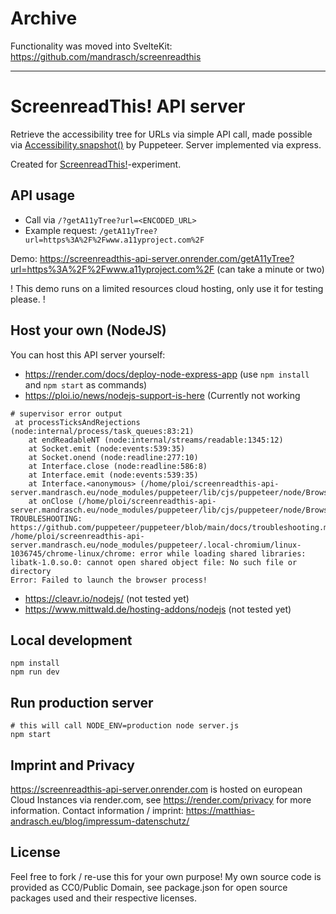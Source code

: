 # Archive

Functionality was moved into SvelteKit: https://github.com/mandrasch/screenreadthis

<hr>

# ScreenreadThis! API server

Retrieve the accessibility tree for URLs via simple API call, made possible via [Accessibility.snapshot()](https://pptr.dev/api/puppeteer.accessibility.snapshot) by Puppeteer. Server implemented via express.

Created for [ScreenreadThis!](https://screenreadthis.mandrasch.eu/)-experiment.

## API usage

- Call via `/?getA11yTree?url=<ENCODED_URL>`
- Example request: `/getA11yTree?url=https%3A%2F%2Fwww.a11yproject.com%2F` 

Demo: https://screenreadthis-api-server.onrender.com/getA11yTree?url=https%3A%2F%2Fwww.a11yproject.com%2F
(can take a minute or two)

! This demo runs on a limited resources cloud hosting, only use it for testing please. !

## Host your own (NodeJS)

You can host this API server yourself:

- https://render.com/docs/deploy-node-express-app (use `npm install` and `npm start` as commands)
- https://ploi.io/news/nodejs-support-is-here (Currently not working

```
# supervisor error output
 at processTicksAndRejections (node:internal/process/task_queues:83:21)
    at endReadableNT (node:internal/streams/readable:1345:12)
    at Socket.emit (node:events:539:35)
    at Socket.onend (node:readline:277:10)
    at Interface.close (node:readline:586:8)
    at Interface.emit (node:events:539:35)
    at Interface.<anonymous> (/home/ploi/screenreadthis-api-server.mandrasch.eu/node_modules/puppeteer/lib/cjs/puppeteer/node/BrowserRunner.js:278:24)
    at onClose (/home/ploi/screenreadthis-api-server.mandrasch.eu/node_modules/puppeteer/lib/cjs/puppeteer/node/BrowserRunner.js:290:20)
TROUBLESHOOTING: https://github.com/puppeteer/puppeteer/blob/main/docs/troubleshooting.md
/home/ploi/screenreadthis-api-server.mandrasch.eu/node_modules/puppeteer/.local-chromium/linux-1036745/chrome-linux/chrome: error while loading shared libraries: libatk-1.0.so.0: cannot open shared object file: No such file or directory
Error: Failed to launch the browser process!
```

- https://cleavr.io/nodejs/ (not tested yet)
- https://www.mittwald.de/hosting-addons/nodejs (not tested yet)

## Local development

```
npm install
npm run dev
```

## Run production server

```
# this will call NODE_ENV=production node server.js
npm start
```

## Imprint and Privacy

https://screenreadthis-api-server.onrender.com is hosted on european Cloud Instances via render.com, see https://render.com/privacy for more information. Contact information / imprint: https://matthias-andrasch.eu/blog/impressum-datenschutz/

<!-- Not working currently:>
https://screenreadthis-api-server.mandrasch.eu is hosted on Hetzner European Cloud service, no personal data is stored. See https://docs.hetzner.com/general/general-terms-and-conditions/data-privacy-faq/ for more information on server log storage.
-->


## License

Feel free to fork / re-use this for your own purpose! My own source code is provided as CC0/Public Domain, see package.json for open source packages used and their respective licenses.
